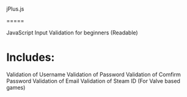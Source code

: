 jPlus.js

=====

JavaScript Input Validation for beginners (Readable)

Includes:
=====
Validation of Username
Validation of Password
Validation of Comfirm Password
Validation of Email
Validation of Steam ID (For Valve based games)
